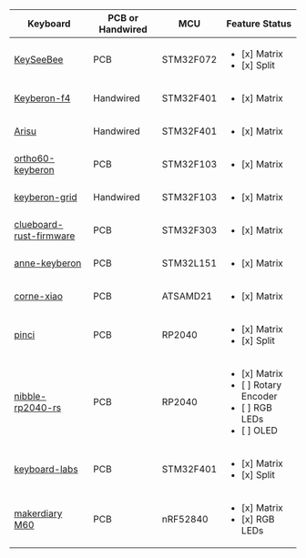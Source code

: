 | Keyboard                                                                   | PCB or Handwired | MCU       | Feature Status                                                                                 |
| -                                                                          | -                | -         | -                                                                                              |
| [KeySeeBee](https://github.com/TeXitoi/keyseebee)                          | PCB              | STM32F072 | <ul><li>[x] Matrix </li><li>[x] Split</li></ul>                                                |
| [Keyberon-f4](https://github.com/TeXitoi/keyberon-f4)                      | Handwired        | STM32F401 | <ul><li>[x] Matrix </li></ul>                                                                  |
| [Arisu](https://github.com/help-14/arisu-handwired)                        | Handwired        | STM32F401 | <ul><li>[x] Matrix </li></ul>                                                                  |
| [ortho60-keyberon](https://github.com/TeXitoi/ortho60-keyberon)            | PCB              | STM32F103 | <ul><li>[x] Matrix </li></ul>                                                                  |
| [keyberon-grid](https://github.com/TeXitoi/keyberon-grid)                  | Handwired        | STM32F103 | <ul><li>[x] Matrix </li></ul>                                                                  |
| [clueboard-rust-firmware](https://github.com/wezm/clueboard-rust-firmware) | PCB              | STM32F303 | <ul><li>[x] Matrix </li></ul>                                                                  |
| [anne-keyberon](https://github.com/hdhoang/anne-keyberon)                  | PCB              | STM32L151 | <ul><li>[x] Matrix </li></ul>                                                                  |
| [corne-xiao](https://github.com/lehmanju/corne-xiao)                       | PCB              | ATSAMD21  | <ul><li>[x] Matrix </li></ul>                                                                  |
| [pinci](https://github.com/camrbuss/pinci)                                 | PCB              | RP2040    | <ul><li>[x] Matrix </li><li>[x] Split</li></ul>                                                |
| [nibble-rp2040-rs](https://github.com/DrewTChrist/nibble-rp2040-rs)        | PCB              | RP2040    | <ul><li>[x] Matrix </li><li>[ ] Rotary Encoder</li><li>[ ] RGB LEDs</li><li>[ ] OLED</li></ul> |
| [keyboard-labs](https://github.com/rgoulter/keyboard-labs)                 | PCB              | STM32F401 | <ul><li>[x] Matrix </li><li>[x] Split</li></ul>                                                |
| [makerdiary M60](https://github.com/jamesmunns/m60-keyboard/)              | PCB              | nRF52840  | <ul><li>[x] Matrix </li><li>[x] RGB LEDs</li> |
